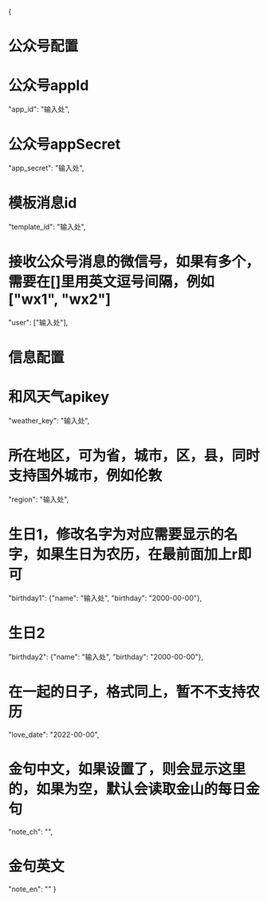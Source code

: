 {
# 公众号配置
# 公众号appId
"app_id": "输入处",
# 公众号appSecret
"app_secret": "输入处",
# 模板消息id
"template_id": "输入处",
# 接收公众号消息的微信号，如果有多个，需要在[]里用英文逗号间隔，例如["wx1", "wx2"]
"user": ["输入处"],
 
# 信息配置
# 和风天气apikey
"weather_key": "输入处",
# 所在地区，可为省，城市，区，县，同时支持国外城市，例如伦敦
"region": "输入处",
# 生日1，修改名字为对应需要显示的名字，如果生日为农历，在最前面加上r即可
"birthday1": {"name": "输入处", "birthday": "2000-00-00"},
# 生日2
"birthday2": {"name": "输入处", "birthday": "2000-00-00"},
# 在一起的日子，格式同上，暂不不支持农历
"love_date": "2022-00-00",
# 金句中文，如果设置了，则会显示这里的，如果为空，默认会读取金山的每日金句
"note_ch": "",
# 金句英文
"note_en": ""
}
